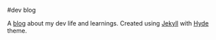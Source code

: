 #dev blog

A [blog](jdandrade.github.io/) about my dev life and learnings. Created using [Jekyll](http://jekyllrb.com) with [Hyde](http://hyde.getpoole.com/) theme.